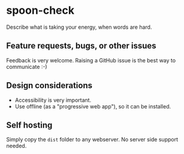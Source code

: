 # spoon-check

Describe what is taking your energy, when words are hard.

## Feature requests, bugs, or other issues 

Feedback is very welcome. Raising a GitHub issue is the best way to communicate
:-)

## Design considerations

* Accessibility is very important. 
* Use offline (as a "progressive web app"), so it can be installed.

## Self hosting

Simply copy the `dist` folder to any webserver. No server side support needed.
